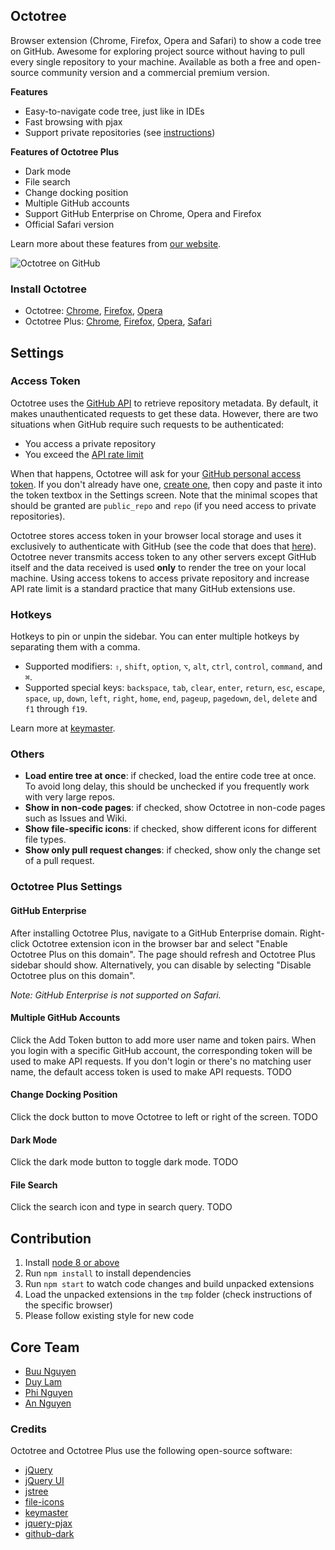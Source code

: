 ## Octotree

Browser extension (Chrome, Firefox, Opera and Safari) to show a code tree on GitHub. Awesome for exploring project source without having to pull every single repository to your machine. Available as both a free and open-source community version and a commercial premium version.

**Features**

- Easy-to-navigate code tree, just like in IDEs
- Fast browsing with pjax
- Support private repositories (see [instructions](#access-token))

**Features of Octotree Plus**

- Dark mode
- File search
- Change docking position
- Multiple GitHub accounts
- Support GitHub Enterprise on Chrome, Opera and Firefox
- Official Safari version

Learn more about these features from [our website](https://octotree.io).

![Octotree on GitHub](docs/chrome-github.jpg)

### Install Octotree

- Octotree: [Chrome](https://chrome.google.com/webstore/detail/octotree/bkhaagjahfmjljalopjnoealnfndnagc), [Firefox](https://addons.mozilla.org/en-US/firefox/addon/octotree/), [Opera](https://addons.opera.com/en/extensions/details/octotree/)
- Octotree Plus: [Chrome](), [Firefox](), [Opera](), [Safari]()

## Settings

### Access Token

Octotree uses the [GitHub API](https://developer.github.com/v3/) to retrieve repository metadata. By default, it makes unauthenticated requests to get these data. However, there are two situations when GitHub require such requests to be authenticated:

- You access a private repository
- You exceed the [API rate limit](https://developer.github.com/v3/#rate-limiting)

When that happens, Octotree will ask for your [GitHub personal access token](https://help.github.com/articles/creating-an-access-token-for-command-line-use). If you don't already have one, [create one](https://github.com/settings/tokens/new?scopes=repo&description=Octotree%20browser%20extension), then copy and paste it into the token textbox in the Settings screen. Note that the minimal scopes that should be granted are `public_repo` and `repo` (if you need access to private repositories).

Octotree stores access token in your browser local storage and uses it exclusively to authenticate with GitHub (see the code that does that [here](https://github.com/ovity/octotree/blob/559291ed9017f0c3429bc49419d001d9ea0ac510/src/adapters/github.js#L296-L313)). Octotree never transmits access token to any other servers except GitHub itself and the data received is used **only** to render the tree on your local machine. Using access tokens to access private repository and increase API rate limit is a standard practice that many GitHub extensions use.

### Hotkeys

Hotkeys to pin or unpin the sidebar. You can enter multiple hotkeys by separating them with a comma.

- Supported modifiers: `⇧`, `shift`, `option`, `⌥`, `alt`, `ctrl`, `control`, `command`, and `⌘`.
- Supported special keys: `backspace`, `tab`, `clear`, `enter`, `return`, `esc`, `escape`, `space`, `up`, `down`, `left`, `right`, `home`, `end`, `pageup`, `pagedown`, `del`, `delete` and `f1` through `f19`.

Learn more at [keymaster](https://github.com/madrobby/keymaster#supported-keys).

### Others

- **Load entire tree at once**: if checked, load the entire code tree at once. To avoid long delay, this should be unchecked if you frequently work with very large repos.
- **Show in non-code pages**: if checked, show Octotree in non-code pages such as Issues and Wiki.
- **Show file-specific icons**: if checked, show different icons for different file types.
- **Show only pull request changes**: if checked, show only the change set of a pull request.

### Octotree Plus Settings

#### GitHub Enterprise

After installing Octotree Plus, navigate to a GitHub Enterprise domain. Right-click Octotree extension icon in the browser bar and select "Enable Octotree Plus on this domain". The page should refresh and Octotree Plus sidebar should show. Alternatively, you can disable by selecting "Disable Octotree plus on this domain".

_Note: GitHub Enterprise is not supported on Safari._

#### Multiple GitHub Accounts

Click the Add Token button to add more user name and token pairs. When you login with a specific GitHub account, the corresponding token will be used to make API requests. If you don't login or there's no matching user name, the default access token is used to make API requests.
TODO

#### Change Docking Position

Click the dock button to move Octotree to left or right of the screen.
TODO

#### Dark Mode

Click the dark mode button to toggle dark mode.
TODO

#### File Search

Click the search icon and type in search query.
TODO

## Contribution

1.  Install [node 8 or above](https://nodejs.org/en/download/)
1.  Run `npm install` to install dependencies
1.  Run `npm start` to watch code changes and build unpacked extensions
1.  Load the unpacked extensions in the `tmp` folder (check instructions of the specific browser)
1.  Please follow existing style for new code

## Core Team

- [Buu Nguyen](https://github.com/buunguyen)
- [Duy Lam](https://github.com/duylam)
- [Phi Nguyen](https://github.com/nphi1212)
- [An Nguyen](https://github.com/crashbell)

### Credits

Octotree and Octotree Plus use the following open-source software:

- [jQuery](https://github.com/jquery/jquery)
- [jQuery UI](https://github.com/jquery/jquery-ui)
- [jstree](https://github.com/vakata/jstree)
- [file-icons](https://github.com/file-icons/atom)
- [keymaster](https://github.com/madrobby/keymaster)
- [jquery-pjax](https://github.com/defunkt/jquery-pjax)
- [github-dark](https://github.com/StylishThemes/GitHub-Dark)
